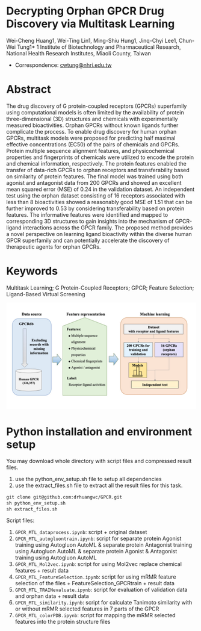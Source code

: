 # Decrypting Orphan GPCR Drug Discovery via Multitask Learning
Wei-Cheng Huang1, Wei-Ting Lin1, Ming-Shiu Hung1, Jinq-Chyi Lee1, Chun-Wei Tung1*
1 Institute of Biotechnology and Pharmaceutical Research, National Health Research Institutes, Miaoli County, Taiwan
* Correspondence: cwtung@nhri.edu.tw 

# Abstract
The drug discovery of G protein-coupled receptors (GPCRs) superfamily using computational models is often limited by the availability of protein three-dimensional (3D) structures and chemicals with experimentally measured bioactivities. Orphan GPCRs without known ligands further complicate the process. To enable drug discovery for human orphan GPCRs, multitask models were proposed for predicting half maximal effective concentrations (EC50) of the pairs of chemicals and GPCRs. Protein multiple sequence alignment features, and physicochemical properties and fingerprints of chemicals were utilized to encode the protein and chemical information, respectively. The protein features enabled the transfer of data-rich GPCRs to orphan receptors and transferability based on similarity of protein features. The final model was trained using both agonist and antagonist data from 200 GPCRs and showed an excellent mean squared error (MSE) of 0.24 in the validation dataset. An independent test using the orphan dataset consisting of 16 receptors associated with less than 8 bioactivities showed a reasonably good MSE of 1.51 that can be further improved to 0.53 by considering transferability based on protein features. The informative features were identified and mapped to corresponding 3D structures to gain insights into the mechanism of GPCR-ligand interactions across the GPCR family. The proposed method provides a novel perspective on learning ligand bioactivity within the diverse human GPCR superfamily and can potentially accelerate the discovery of therapeutic agents for orphan GPCRs.

# Keywords
Multitask Learning; G Protein-Coupled Receptors; GPCR; Feature Selection; Ligand-Based Virtual Screening 

![image](Figure%201.jpg)



# Python installation and environment setup
You may download whole directory with script files and compressed result files.

1. use the python_env_setup.sh file to setup all dependencies
2. use the extract_files.sh file to extract all the result files for this task.

```
git clone git@github.com:drhuangwc/GPCR.git
sh python_env_setup.sh
sh extract_files.sh
```

Script files:
1. `GPCR_MTL_dataprocess.ipynb`: script + original dataset
2. `GPCR_MTL_autogluontrain.ipynb`: script for separate protein Agonist training using Autogluon AutoML & separate protein Antagonist training using Autogluon AutoML & separate protein Agonist & Antagonist training using Autogluon AutoML
3. `GPCR_MTL_Mol2vec.ipynb`: script for using Mol2vec replace chemical features + result data
4. `GPCR_MTL_FeatureSelection.ipynb`: script for using mRMR feature selection of the files + FeatureSelection_GPCRtrain + result data
5. `GPCR_MTL_TRAINevaluate.ipynb`: script for evaluation of validation data and orphan data + result data
6. `GPCR_MTL_similarity.ipynb`: script for calculate Tanimoto similarity with or without mRMR selected features in 7 parts of the GPCR
7. `GPCR_MTL_colorPDB.ipynb`: script for mapping the mRMR selected features into the protein structure files

